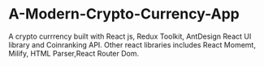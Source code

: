 # A-Modern-Crypto-Currency-App
A crypto currrency built with React js, Redux Toolkit, AntDesign React UI library and Coinranking API.
Other react libraries includes React Momemt, Milify, HTML Parser,React Router Dom.
